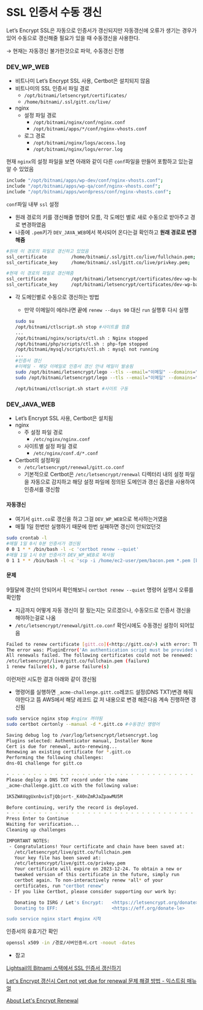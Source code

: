 # SSL 인증서 수동 갱신

Let’s Encrypt SSL은 자동으로 인증서가 갱신되지만 자동갱신에 오류가 생기는 경우가 있어 수동으로 갱신해줄 필요가 있을 때 수동갱신을 사용한다.

→ 현재는 자동갱신 불가한것으로 파악, 수동갱신 진행

### DEV\_WP\_WEB

* 비트나미 Let’s Encrypt SSL 사용, Certbot은 설치되지 않음
* 비트나미의 SSL 인증서 파일 경로
  * `/opt/bitnami/letsencrypt/certificates/`
  * `/home/bitnami/.ssl/gitt.co/live/`
* nginx
  * 설정 파일 경로
    * `/opt/bitnami/nginx/conf/nginx.conf`
    * `/opt/bitnami/apps/*/conf/nginx-vhosts.conf`
  * 로그 경로
    * `/opt/bitnami/nginx/logs/access.log`
    * `/opt/bitnami/nginx/logs/error.log`

현재 `nginx`의 설정 파일을 보면 아래와 같이 다른 `conf`파일을 만들어 포함하고 있는걸 알 수 있었음

```bash
include "/opt/bitnami/apps/wp-dev/conf/nginx-vhosts.conf"; 
include "/opt/bitnami/apps/wp-qa/conf/nginx-vhosts.conf";
include "/opt/bitnami/apps/wordpress/conf/nginx-vhosts.conf";
```

`conf`파일 내부 `ssl` 설정

* 원래 경로의 키를 갱신해줄 명령어 모름, 각 도메인 별로 새로 수동으로 받아주고 경로 변경하였음
* 나중에 `.pem`키가 `DEV_JAVA_WEB`에서 복사되어 온다는걸 확인하고 **원래 경로로 변경해줌**

```bash
#원래 이 경로의 파일로 갱신하고 있었음
ssl_certificate         /home/bitnami/.ssl/gitt.co/live/fullchain.pem;
ssl_certificate_key     /home/bitnami/.ssl/gitt.co/live/privkey.pem;

#현재 이 경로의 파일로 갱신해줌
ssl_certificate         /opt/bitnami/letsencrypt/certificates/dev-wp-bacon.gitt.co.crt;
ssl_certificate_key     /opt/bitnami/letsencrypt/certificates/dev-wp-bacon.gitt.co.key;
```

*   각 도메인별로 수동으로 갱신하는 방법

    * 만약 이메일이 에러나면 끝에 `renew --days 90` 대신 `run` 실행후 다시 실행

    ```bash
    sudo su
    /opt/bitnami/ctlscript.sh stop #사이트를 멈춤
    ...
    /opt/bitnami/nginx/scripts/ctl.sh : Nginx stopped
    /opt/bitnami/php/scripts/ctl.sh : php-fpm stopped
    /opt/bitnami/mysql/scripts/ctl.sh : mysql not running
    ...
    #인증서 갱신
    #이메일 - 해당 이메일로 인증서 갱신 안내 메일이 발송됨
    sudo /opt/bitnami/letsencrypt/lego --tls --email="이메일" --domains="dev-wp-bacon.gitt.co" --path="/opt/bitnami/letsencrypt" renew --days 90
    sudo /opt/bitnami/letsencrypt/lego --tls --email="이메일" --domains="dev-wp-collins.gitt.co" --path="/opt/bitnami/letsencrypt" renew --days 90

    /opt/bitnami/ctlscript.sh start #사이트 구동
    ```

### DEV\_JAVA\_WEB

* Let’s Encrypt SSL 사용, Certbot은 설치됨
* nginx
  * 주 설정 파일 경로
    * `/etc/nginx/nginx.conf`
  * 사이트별 설정 파일 경로
    * `/etc/nginx/conf.d/*.conf`
* Certbot의 설정파일
  * `/etc/letsencrypt/renewal/gitt.co.conf`
  * 기본적으로 Certbot은 `/etc/letsencrypt/renewal` 디렉터리 내의 설정 파일을 자동으로 감지하고 해당 설정 파일에 정의된 도메인과 갱신 옵션을 사용하여 인증서를 갱신함

#### 자동갱신

* 여기서 `gitt.co`로 갱신을 하고 그걸 `DEV_WP_WEB`으로 복사하는거였음
* 매월 1일 한번만 실행하기 때문에 한번 실패하면 갱신이 안되었던것

```bash
sudo crontab -l
#매월 1일 0시 0분 인증서가 갱신됨
0 0 1 * * /bin/bash -l -c 'certbot renew --quiet'
#매월 1일 1시 0분 인증서가 DEV_WP_WEB로 복사됨
0 1 1 * * /bin/bash -l -c 'scp -i /home/ec2-user/pem/bacon.pem *.pem [bitnami@172.31.30.2](<mailto:bitnami@172.31.30.2>):/home/bitnami/.ssl/gitt.co/archive/'
```

#### 문제

9월달에 갱신이 안되어서 확인해보니 `certbot renew --quiet` 명령어 실행시 오류를 확인함

* 지금까지 어떻게 자동 갱신이 잘 됬는지는 모르겠으나, 수동모드로 인증서 갱신을 해야하는걸로 나옴
* `/etc/letsencrypt/renewal/gitt.co.conf` 확인시에도 수동갱신 설정이 되어있음

```bash
Failed to renew certificate [gitt.co](<http://gitt.co/>) with error: The manual plugin is not working; there may be problems with your existing configuration.
The error was: PluginError('An authentication script must be provided with --manual-auth-hook when using the manual plugin non-interactively.',)
All renewals failed. The following certificates could not be renewed:
/etc/letsencrypt/live/gitt.co/fullchain.pem (failure)
1 renew failure(s), 0 parse failure(s)
```

이런저런 시도한 결과 아래와 같이 갱신됨

* 명령어를 실행하면 `_acme-challenge.gitt.co`레코드 설정(DNS TXT)변경 해줘야한다고 뜸 AWS에서 해당 레코드 값 저 내용으로 변경 해준다음 계속 진행하면 갱신됨

```bash
sudo service nginx stop #nginx 꺼야됨 
sudo certbot certonly --manual -d *.gitt.co #수동갱신 명령어

Saving debug log to /var/log/letsencrypt/letsencrypt.log
Plugins selected: Authenticator manual, Installer None
Cert is due for renewal, auto-renewing...
Renewing an existing certificate for *.gitt.co
Performing the following challenges:
dns-01 challenge for gitt.co

- - - - - - - - - - - - - - - - - - - - - - - - - - - - - - - - - - - - - - - -
Please deploy a DNS TXT record under the name
_acme-challenge.gitt.co with the following value:

1K5ZWAVqgUxnbvisTjQbjort-_K40nZmRJaZpawMU5M

Before continuing, verify the record is deployed.
- - - - - - - - - - - - - - - - - - - - - - - - - - - - - - - - - - - - - - - -
Press Enter to Continue
Waiting for verification...
Cleaning up challenges

IMPORTANT NOTES:
 - Congratulations! Your certificate and chain have been saved at:
   /etc/letsencrypt/live/gitt.co/fullchain.pem
   Your key file has been saved at:
   /etc/letsencrypt/live/gitt.co/privkey.pem
   Your certificate will expire on 2023-12-24. To obtain a new or
   tweaked version of this certificate in the future, simply run
   certbot again. To non-interactively renew *all* of your
   certificates, run "certbot renew"
 - If you like Certbot, please consider supporting our work by:

   Donating to ISRG / Let's Encrypt:   <https://letsencrypt.org/donate>
   Donating to EFF:                    <https://eff.org/donate-le>

sudo service nginx start #nginx 시작
```

인증서의 유효기간 확인

```bash
openssl x509 -in /경로/서버인증서.crt -noout -dates
```

* 참고

[Lightsail의 Bitnami 스택에서 SSL 인증서 갱신하기](https://repost.aws/ko/knowledge-center/lightsail-bitnami-renew-ssl-certificate)

[Let's Encrypt 갱신시 Cert not yet due for renewal 문제 해결 방법 - 익스트림 매뉴얼](https://extrememanual.net/27348)

[About Let's Encrypt Renewal](https://community.letsencrypt.org/t/about-lets-encrypt-renewal/145646/4)
